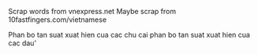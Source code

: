 Scrap words from vnexpress.net
Maybe scrap from 10fastfingers.com/vietnamese

Phan bo tan suat xuat hien cua cac chu cai
phan bo tan suat xuat hien cua cac dau'
